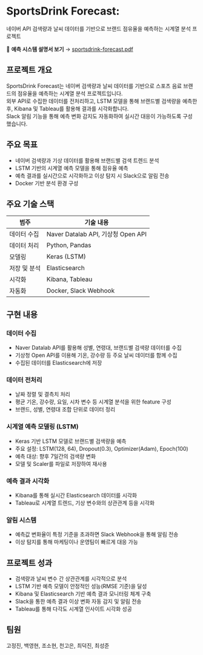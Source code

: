 # SportsDrink Forecast:  
네이버 API 검색량과 날씨 데이터를 기반으로 브랜드 점유율을 예측하는 시계열 분석 프로젝트

📘 **예측 시스템 설명서 보기** → [sportsdrink-forecast.pdf](https://github.com/user-attachments/files/19523217/sportsdrink-forecast.pdf)


## 프로젝트 개요

SportsDrink Forecast는 네이버 검색량과 날씨 데이터를 기반으로 스포츠 음료 브랜드의 점유율을 예측하는 시계열 분석 프로젝트입니다.  
외부 API로 수집한 데이터를 전처리하고, LSTM 모델을 통해 브랜드별 검색량을 예측한 후, Kibana 및 Tableau를 활용해 결과를 시각화합니다.  
Slack 알림 기능을 통해 예측 변화 감지도 자동화하여 실시간 대응이 가능하도록 구성했습니다.

## 주요 목표

- 네이버 검색량과 기상 데이터를 활용해 브랜드별 검색 트렌드 분석
- LSTM 기반의 시계열 예측 모델을 통해 점유율 예측
- 예측 결과를 실시간으로 시각화하고 이상 탐지 시 Slack으로 알림 전송
- Docker 기반 분석 환경 구성

## 주요 기술 스택

| 범주         | 기술 내용 |
|--------------|-----------|
| 데이터 수집   | Naver Datalab API, 기상청 Open API |
| 데이터 처리   | Python, Pandas |
| 모델링       | Keras (LSTM) |
| 저장 및 분석  | Elasticsearch |
| 시각화       | Kibana, Tableau |
| 자동화       | Docker, Slack Webhook |

## 구현 내용

### 데이터 수집

- Naver Datalab API를 활용해 성별, 연령대, 브랜드별 검색량 데이터를 수집
- 기상청 Open API를 이용해 기온, 강수량 등 주요 날씨 데이터를 함께 수집
- 수집된 데이터를 Elasticsearch에 저장

### 데이터 전처리

- 날짜 정렬 및 결측치 처리
- 평균 기온, 강수량, 요일, 시차 변수 등 시계열 분석을 위한 feature 구성
- 브랜드, 성별, 연령대 조합 단위로 데이터 정리

### 시계열 예측 모델링 (LSTM)

- Keras 기반 LSTM 모델로 브랜드별 검색량을 예측
- 주요 설정: LSTM(128, 64), Dropout(0.3), Optimizer(Adam), Epoch(100)
- 예측 대상: 향후 7일간의 검색량 변화
- 모델 및 Scaler를 파일로 저장하여 재사용

### 예측 결과 시각화

- Kibana를 통해 실시간 Elasticsearch 데이터를 시각화
- Tableau로 시계열 트렌드, 기상 변수와의 상관관계 등을 시각화

### 알림 시스템

- 예측값 변화율이 특정 기준을 초과하면 Slack Webhook을 통해 알림 전송
- 이상 탐지를 통해 마케팅이나 운영팀이 빠르게 대응 가능

## 프로젝트 성과

- 검색량과 날씨 변수 간 상관관계를 시각적으로 분석
- LSTM 기반 예측 모델이 안정적인 성능(RMSE 기준)을 달성
- Kibana 및 Elasticsearch 기반 예측 결과 모니터링 체계 구축
- Slack을 통한 예측 결과 이상 변화 자동 감지 및 알림 전송
- Tableau를 통해 다각도 시계열 인사이트 시각화 성공

## 팀원

고정진, 백영현, 조소현, 천고은, 최덕진, 최성준
